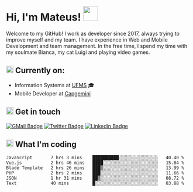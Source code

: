 # Hi, I'm Mateus! <img src="https://media.giphy.com/media/Lp2DXaHwco9FK/giphy.gif" width="40" height="40" />

Welcome to my GitHub! I work as developer since 2017, always trying to improve myself and my team. I have experience in Web and Mobile Development and team management. In the free time, I spend my time with my soulmate Bianca, my cat Luigi and playing video games.

## <img src="https://github.githubassets.com/images/icons/emoji/unicode/1f469-1f4bb.png" width="20" height="20" /> Currently on:
- Information Systems at [UFMS](https://www.ufms.br) :mortar_board:
- Mobile Developer at [Capgemini](https://www.capgemini.com)

## <img src="https://github.githubassets.com/images/icons/emoji/unicode/2615.png" width="20" height="20"/> Get in touch
[![GMail Badge](https://img.shields.io/badge/Gmail-D14836?style=for-the-badge&logo=gmail&logoColor=white&link=http://mailto:mateusragazzi.b@gmail.com)](http://malito:mateusragazzi.b@gmail.com)
[![Twitter Badge](https://img.shields.io/badge/Twitter-1DA1F2?style=for-the-badge&logo=twitter&logoColor=white&link=https://twitter.com/r_mateus39)](https://twitter.com/r_mateus39)
[![Linkedin Badge](https://img.shields.io/badge/LinkedIn-0077B5?style=for-the-badge&logo=linkedin&logoColor=white&link=https://www.linkedin.com/in/mateus-ragazzi/)](https://www.linkedin.com/in/mateus-ragazzi/)

## <img src="https://github.githubassets.com/images/icons/emoji/unicode/1f4ca.png" width="20" height="20"/> What I'm coding

<!--START_SECTION:waka-->

```text
JavaScript       7 hrs 3 mins    ██████████░░░░░░░░░░░░░░░   40.40 %
Vue.js           2 hrs 46 mins   ████░░░░░░░░░░░░░░░░░░░░░   15.84 %
Blade Template   2 hrs 26 mins   ███▒░░░░░░░░░░░░░░░░░░░░░   13.99 %
PHP              2 hrs 2 mins    ███░░░░░░░░░░░░░░░░░░░░░░   11.66 %
JSON             1 hr 31 mins    ██▒░░░░░░░░░░░░░░░░░░░░░░   08.72 %
Text             40 mins         █░░░░░░░░░░░░░░░░░░░░░░░░   03.88 %
```

<!--END_SECTION:waka-->
